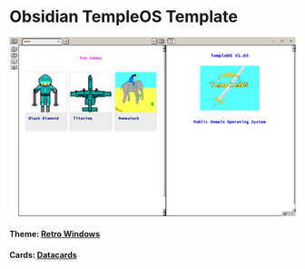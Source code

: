# Obsidian TempleOS Template

![Screenshot](Attachments/Screenshot.png)

#### Theme: [Retro Windows](https://github.com/codeisconfusing/retro-windows-obsidian)
#### Cards: [Datacards](https://github.com/Sophokles187/data-cards)
